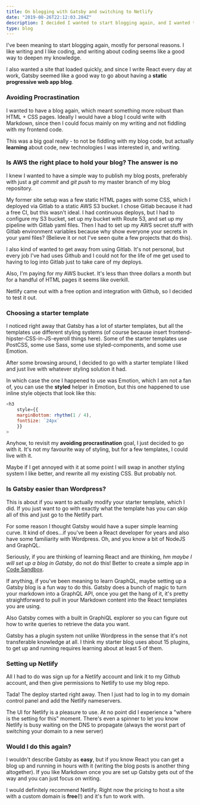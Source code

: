 ```yaml
---
title: On blogging with Gatsby and switching to Netlify
date: "2019-08-26T22:12:03.284Z"
description: I decided I wanted to start blogging again, and I wanted to have a continuous CI for my blog.
type: blog
---
```


I've been meaning to start blogging again, mostly for personal reasons. I like writing and I like coding, and writing about coding seems like a good way to deepen my knowledge.

I also wanted a site that loaded quickly, and since I write React every day at work, Gatsby seemed like a good way to go about having a **static progressive web app blog**.

### Avoiding Procrastination
I wanted to have a blog again, which meant something more robust than HTML + CSS pages. Ideally I would have a blog I could write with Markdown, since then I could focus mainly on my writing and not fiddling with my frontend code.

This was a big goal really - to not be fiddling with my blog code, but actually **learning** about code, new technologies I was interested in, and writing.

### Is AWS the right place to hold your blog? The answer is no
I knew I wanted to have a simple way to publish my blog posts, preferably with just a *git commit* and *git push* to my master branch of my blog repository.

My former site setup was a few static HTML pages with some CSS, which I deployed via Gitlab to a static AWS S3 bucket. I chose Gitlab because it had a free CI, but this wasn't ideal. I had continuous deploys, but I had to configure my S3 bucket, set up my bucket with Route 53, and set up my pipeline with Gitlab yaml files. Then I had to set up my AWS secret stuff with Gitlab environment variables because why show everyone your secrets in your yaml files? (Believe it or not I've seen quite a few projects that do this).

I also kind of wanted to get away from using Gitlab. It's not personal, but every job I've had uses Github and I could not for the life of me get used to having to log into Gitlab just to take care of my deploys.

Also, I'm paying for my AWS bucket. It's less than three dollars a month but for a handful of HTML pages it seems like overkill. 

Netlify came out with a free option and integration with Github, so I decided to test it out. 

### Choosing a starter template
I noticed right away that Gatsby has a lot of starter templates, but all the templates use different styling systems (of course because insert frontend-hipster-CSS-in-JS-eyeroll things here). Some of the starter templates use PostCSS, some use Sass, some use styled-components, and some use Emotion.

After some browsing around, I decided to go with a starter template I liked and just live with whatever styling solution it had.

In which case the one I happened to use was Emotion, which I am not a fan of, you can use the **styled** helper in Emotion, but this one happened to use inline style objects that look like this:

```javascript
<h3
    style={{
    marginBottom: rhythm(1 / 4),
    fontSize: `24px`
    }}
>
```

Anyhow, to revisit my **avoiding procrastination** goal, I just decided to go with it. It's not my favourite way of styling, but for a few templates, I could live with it. 

Maybe if I get annoyed with it at some point I will swap in another styling system I like better, and rewrite all my existing CSS. But probably not.

### Is Gatsby easier than Wordpress?
This is about if you want to actually modify your starter template, which I did. If you just want to go with exactly what the template has you can skip all of this and just go to the Netlify part.

For some reason I thought Gatsby would have a super simple learning curve. It kind of does...if you've been a React developer for years and also have some familiarity with Wordpress. Oh, and you know a bit of NodeJS and GraphQL.

Seriously, if you are thinking of learning React and are thinking, *hm maybe I will set up a blog in Gatsby*, do not do this! Better to create a simple app in [Code Sandbox](https://codesandbox.io/).

If anything, if you've been meaning to learn GraphQL, maybe setting up a Gatsby blog is a fun way to do this. Gatsby does a bunch of magic to turn your markdown into a GraphQL API, once you get the hang of it, it's pretty straightforward to pull in your Markdown content into the React templates you are using.

Also Gatsby comes with a built in GraphiQL explorer so you can figure out how to write queries to retrieve the data you want.

Gatsby has a plugin system not unlike Wordpress in the sense that it's not transferable knowledge at all. I think my starter blog uses about 15 plugins, to get up and running requires learning about at least 5 of them. 

### Setting up Netlify
All I had to do was sign up for a Netlify account and link it to my Github account, and then give permissions to Netlify to use my blog repo. 

Tada! The deploy started right away. Then I just had to log in to my domain control panel and add the Netlify nameservers.

The UI for Netlify is a pleasure to use. At no point did I experience a "where is the setting for this" moment. There's even a spinner to let you know Netlify is busy waiting on the DNS to propagate (always the worst part of switching your domain to a new server)

### Would I do this again?
I wouldn't describe Gatsby as **easy**, but if you know React you can get a blog up and running in hours with it (writing the blog posts is another thing altogether). If you like Markdown once you are set up Gatsby gets out of the way and you can just focus on writing.

I would definitely recommend Netlify. Right now the pricing to host a site with a custom domain is **free**(!) and it's fun to work with.






